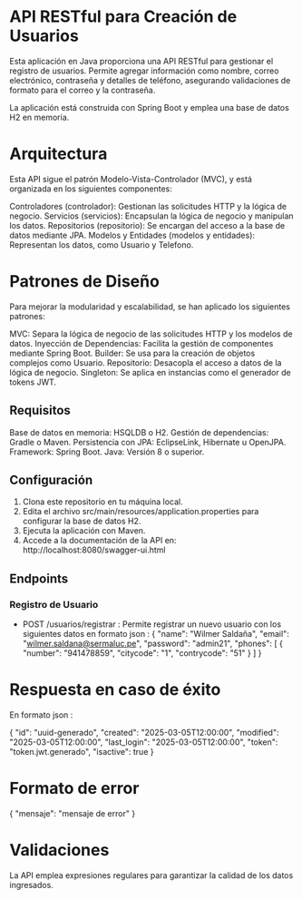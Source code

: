 # API RESTful para Creación de Usuarios

Esta aplicación en Java proporciona una API RESTful para gestionar el registro de usuarios. Permite agregar información como nombre, correo electrónico, contraseña y detalles de teléfono, asegurando validaciones de formato para el correo y la contraseña.

La aplicación está construida con Spring Boot y emplea una base de datos H2 en memoria.

# Arquitectura

Esta API sigue el patrón Modelo-Vista-Controlador (MVC), y está organizada en los siguientes componentes:

Controladores (controlador): Gestionan las solicitudes HTTP y la lógica de negocio.
Servicios (servicios): Encapsulan la lógica de negocio y manipulan los datos.
Repositorios (repositorio): Se encargan del acceso a la base de datos mediante JPA.
Modelos y Entidades (modelos y entidades): Representan los datos, como Usuario y Telefono.

# Patrones de Diseño

Para mejorar la modularidad y escalabilidad, se han aplicado los siguientes patrones:

MVC: Separa la lógica de negocio de las solicitudes HTTP y los modelos de datos.
Inyección de Dependencias: Facilita la gestión de componentes mediante Spring Boot.
Builder: Se usa para la creación de objetos complejos como Usuario.
Repositorio: Desacopla el acceso a datos de la lógica de negocio.
Singleton: Se aplica en instancias como el generador de tokens JWT.

## Requisitos

Base de datos en memoria: HSQLDB o H2.
Gestión de dependencias: Gradle o Maven.
Persistencia con JPA: EclipseLink, Hibernate u OpenJPA.
Framework: Spring Boot.
Java: Versión 8 o superior.

## Configuración

1. Clona este repositorio en tu máquina local.
2. Edita el archivo src/main/resources/application.properties para configurar la base de datos H2.
3. Ejecuta la aplicación con Maven.
4. Accede a la documentación de la API en: 
     http://localhost:8080/swagger-ui.html

## Endpoints

### Registro de Usuario

- POST /usuarios/registrar : 
Permite registrar un nuevo usuario con los siguientes datos en formato json :
{
  "name": "Wilmer Saldaña",
  "email": "wilmer.saldana@sermaluc.pe",
  "password": "admin21",
  "phones": [
   {
      "number": "941478859",
      "citycode": "1",
      "contrycode": "51"
    }
  ]
}

# Respuesta en caso de éxito

En formato json :

{
  "id": "uuid-generado",
  "created": "2025-03-05T12:00:00",
  "modified": "2025-03-05T12:00:00",
  "last_login": "2025-03-05T12:00:00",
  "token": "token.jwt.generado",
  "isactive": true
}

# Formato de error

{
  "mensaje": "mensaje de error"
}

# Validaciones

La API emplea expresiones regulares para garantizar la calidad de los datos ingresados.
